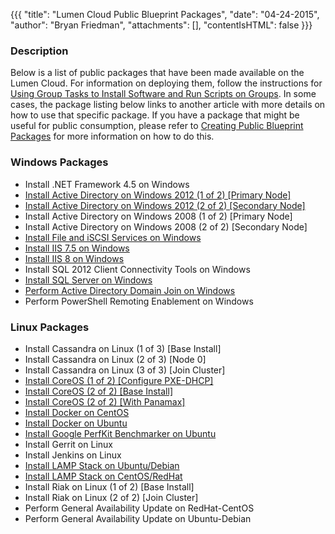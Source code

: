 {{{
  "title": "Lumen Cloud Public Blueprint Packages",
  "date": "04-24-2015",
  "author": "Bryan Friedman",
  "attachments": [],
  "contentIsHTML": false
}}}

### Description
Below is a list of public packages that have been made available on the Lumen Cloud. For information on deploying them, follow the instructions for [Using Group Tasks to Install Software and Run Scripts on Groups](../Servers/using-group-tasks-to-install-software-and-run-scripts-on-groups.md). In some cases, the package listing below links to another article with more details on how to use that specific package. If you have a package that might be useful for public consumption, please refer to [Creating Public Blueprint Packages](../Blueprints/creating-public-blueprint-packages.md) for more information on how to do this.

### Windows Packages
- Install .NET Framework 4.5 on Windows
- [Install Active Directory on Windows 2012 (1 of 2) \[Primary Node\]](../Blueprints/deploy-microsoft-windows-2012-active-directory-domain-services.md)
- [Install Active Directory on Windows 2012 (2 of 2) \[Secondary Node\]](../Blueprints/deploy-microsoft-windows-2012-active-directory-domain-services.md)
- Install Active Directory on Windows 2008 (1 of 2) [Primary Node]
- Install Active Directory on Windows 2008 (2 of 2) [Secondary Node]
- [Install File and iSCSI Services on Windows](../Blueprints/Install-File-and-iSCSI-Services-on-Windows.md)
- [Install IIS 7.5 on Windows](../Blueprints/Install-IIS-on-Windows.md)
- [Install IIS 8 on Windows](../Blueprints/Install-IIS-on-Windows.md)
- Install SQL 2012 Client Connectivity Tools on Windows
- [Install SQL Server on Windows](../Blueprints/deploy-microsoft-sql-server-using-blueprint.md)
- [Perform Active Directory Domain Join on Windows](../Blueprints/perform-active-directory-domain-join-on-windows.md)
- Perform PowerShell Remoting Enablement on Windows

### Linux Packages
- Install Cassandra on Linux (1 of 3) [Base Install]
- Install Cassandra on Linux (2 of 3) [Node 0]
- Install Cassandra on Linux (3 of 3) [Join Cluster]
- [Install CoreOS (1 of 2) \[Configure PXE-DHCP\]](../Servers/building-coreos-server-cluster-on-the-centurylink-cloud.md)
- [Install CoreOS (2 of 2) \[Base Install\]](../Servers/building-coreos-server-cluster-on-the-centurylink-cloud.md)
- [Install CoreOS (2 of 2) \[With Panamax\]](../Servers/building-coreos-server-cluster-on-the-centurylink-cloud.md)
- [Install Docker on CentOS](../Blueprints/using-docker-on-centurylink-cloud-servers.md)
- [Install Docker on Ubuntu](../Blueprints/using-docker-on-centurylink-cloud-servers.md)
- [Install Google PerfKit Benchmarker on Ubuntu](../Blueprints/installing-google-perfkit-benchmarker.md)
- Install Gerrit on Linux
- Install Jenkins on Linux
- [Install LAMP Stack on Ubuntu/Debian](../Blueprints/installing-lamp-stack-on-centurylink-cloud-servers.md)
- [Install LAMP Stack on CentOS/RedHat](../Blueprints/installing-lamp-stack-on-centurylink-cloud-servers.md)
- Install Riak on Linux (1 of 2) [Base Install]
- Install Riak on Linux (2 of 2) [Join Cluster]
- Perform General Availability Update on RedHat-CentOS
- Perform General Availability Update on Ubuntu-Debian
